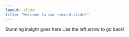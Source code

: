 ```yaml
---
layout: slide
title: "Welcome to our second slide!"
---
```

Stunning insight goes here
Use the left arrow to go back!
